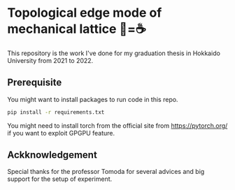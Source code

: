 # Topological edge mode of mechanical lattice 🍩=☕

This repository is the work I've done for my graduation thesis in Hokkaido University from 2021 to 2022.

## Prerequisite

You might want to install packages to run code in this repo.

```bash
pip install -r requirements.txt
```

You might need to install torch from the official site from https://pytorch.org/ if you want to exploit GPGPU feature.

## Ackknowledgement

Special thanks for the professor Tomoda for several advices and big support for the setup of experiment. 
